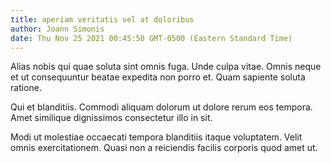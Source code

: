 ```yaml
---
title: aperiam veritatis vel at doloribus
author: Joann Simonis
date: Thu Nov 25 2021 00:45:50 GMT-0500 (Eastern Standard Time)
---
```

Alias nobis qui quae soluta sint omnis fuga. Unde culpa vitae. Omnis neque et ut consequuntur beatae expedita non porro et. Quam sapiente soluta ratione.

 Qui et blanditiis. Commodi aliquam dolorum ut dolore rerum eos tempora. Amet similique dignissimos consectetur illo in sit.

 Modi ut molestiae occaecati tempora blanditiis itaque voluptatem. Velit omnis exercitationem. Quasi non a reiciendis facilis corporis quod amet ut.